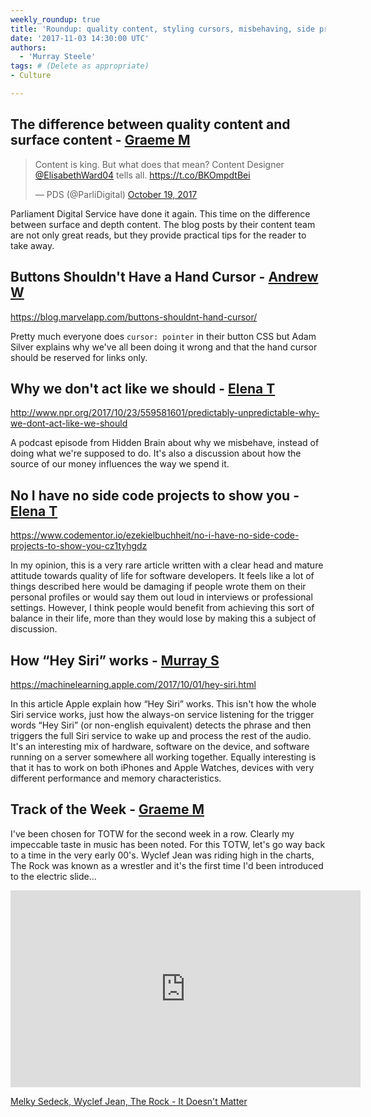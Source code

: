 ```yaml
---
weekly_roundup: true
title: 'Roundup: quality content, styling cursors, misbehaving, side projects, and “Hey Siri”'
date: '2017-11-03 14:30:00 UTC'
authors:
  - 'Murray Steele'
tags: # (Delete as appropriate)
- Culture

---
```


## The difference between quality content and surface content - [Graeme M](/team#graeme-mccubbin)

<blockquote class="twitter-tweet tw-align-center"><p lang="en" dir="ltr">Content is king. But what does that mean? Content Designer <a href="https://twitter.com/ElisabethWard04?ref_src=twsrc%5Etfw">@ElisabethWard04</a> tells all. <a href="https://t.co/BKOmpdtBei">https://t.co/BKOmpdtBei</a></p>&mdash; PDS (@ParliDigital) <a href="https://twitter.com/ParliDigital/status/920931986734186497?ref_src=twsrc%5Etfw">October 19, 2017</a></blockquote>
<script async src="https://platform.twitter.com/widgets.js" charset="utf-8"></script>

Parliament Digital Service have done it again. This time on the difference
between surface and depth content. The blog posts by their content team are
not only great reads, but they provide practical tips for the reader to take
away.

## Buttons Shouldn't Have a Hand Cursor - [Andrew W](/team#andrew-white)

https://blog.marvelapp.com/buttons-shouldnt-hand-cursor/

Pretty much everyone does `cursor: pointer` in their button CSS but Adam
Silver explains why we've all been doing it wrong and that the hand cursor
should be reserved for links only.

## Why we don't act like we should - [Elena T](/team#elena-tanasoiu)

http://www.npr.org/2017/10/23/559581601/predictably-unpredictable-why-we-dont-act-like-we-should

A podcast episode from Hidden Brain about why we misbehave, instead of doing
what we're supposed to do.  It's also a discussion about how the source of our
money influences the way we spend it.

## No I have no side code projects to show you - [Elena T](/team#elena-tanasoiu)

https://www.codementor.io/ezekielbuchheit/no-i-have-no-side-code-projects-to-show-you-cz1tyhgdz

In my opinion, this is a very rare article written with a clear head and
mature attitude towards quality of life for software developers. It feels
like a lot of things described here would be damaging if people wrote them
on their personal profiles or would say them out loud in interviews or
professional settings. However, I think people would benefit from achieving
this sort of balance in their life, more than they would lose by making this
a subject of discussion.

## How “Hey Siri” works - [Murray S](/team#murray-steele)

https://machinelearning.apple.com/2017/10/01/hey-siri.html

In this article Apple explain how “Hey Siri” works.  This isn't how the
whole Siri service works, just how the always-on service listening for the
trigger words “Hey Siri” (or non-english equivalent) detects the phrase
and then triggers the full Siri service to wake up and process the rest
of the audio.  It's an interesting mix of hardware, software on the device,
and software running on a server somewhere all working together.  Equally
interesting is that it has to work on both iPhones and Apple Watches,
devices with very different performance and memory characteristics.

## Track of the Week - [Graeme M](/team#graeme-mccubbin)

I've been chosen for TOTW for the second week in a row. Clearly my impeccable
taste in music has been noted. For this TOTW, let's go way back to a time in
the very early 00's. Wyclef Jean was riding high in the charts, The Rock was
known as a wrestler and it's the first time I'd been introduced to the
electric slide...

<iframe width="560" height="315" src="https://www.youtube.com/embed/VAag-nlCJQ0" frameborder="0" allowfullscreen></iframe>

[Melky Sedeck, Wyclef Jean, The Rock - It Doesn't Matter](https://www.youtube.com/watch?v=VAag-nlCJQ0)
